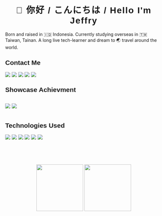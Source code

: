 <link href="https://fonts.googleapis.com/css2?family=Kanit:wght@400;500;600&family=Noto+Sans&display=swap" rel="stylesheet">

<h1 style="text-align:center;letter-spacing: 2px; font-weight:600; font-family:'Kanit', sans-serif";>👺 你好 / こんにちは / Hello I'm Jeffry</h1>

<p>Born and raised in 🇮🇩 Indonesia. Currently studying overseas in 🇹🇼 Taiwan, Tainan. A long live tech-learner and dream to 🌏 travel around the world.</p>

<h2 style="font-family:'Kanit', sans-serif;font-weight:600">Contact Me</h2>

<div style="display:flex;gap:0.3rem;justify-content:flex-start;margin-bottom:0.8rem">
<a href="https://linkedin/in/jeffrymahbuubi"><img src="https://img.shields.io/badge/LinkedIn-0077B5?style=for-the-badge&logo=linkedin&logoColor=white"/></a>
<a href="https://www.facebook.com/AunuunJeffry/"><img src="https://img.shields.io/badge/Facebook-1877F2?style=for-the-badge&logo=facebook&logoColor=white"/></a>
<a href="https://www.instagram.com/jeffrymahbuubi/"><img src="https://img.shields.io/badge/Instagram-E4405F?style=for-the-badge&logo=instagram&logoColor=white"/></a>
<a href="https://t.me/jeffrymahbuubi"><img src="https://img.shields.io/badge/Telegram-2CA5E0?style=for-the-badge&logo=telegram&logoColor=white"/></a>
<a href="https://read.cv/jeffrymahbuubi"><img src="https://img.shields.io/badge/readcv-000000?style=for-the-badge&logo=readme&logoColor=white"/></a>
</div>

<h2 style="font-family:'Kanit', sans-serif;font-weight:600">Showcase Achievment</h2>

<div style="display:flex;gap:0.3rem;justify-content:flex-start;margin-bottom:0.8rem">

<a href="https://www.kaggle.com/aunuunjeffry"><img src=" https://img.shields.io/badge/Kaggle-20BEFF?style=for-the-badge&logo=Kaggle&logoColor=white"/></a>

<a href="https://leetcode.com/jeffrymahbuubi/"><img src=" https://img.shields.io/badge/-LeetCode-FFA116?style=for-the-badge&logo=LeetCode&logoColor=black"/></a>
</div>

<h2 style="font-family:'Kanit', sans-serif;font-weight:600">Technologies Used</h2>

<div style="display:flex;gap:0.3rem;justify-content:flex-start;margin-bottom:0.8rem">
<img src=" https://img.shields.io/badge/html5-%23E34F26.svg?style=for-the-badge&logo=html5&logoColor=white"/>
<img src=" https://img.shields.io/badge/css-%231572B6.svg?style=for-the-badge&logo=css3&logoColor=white"/>
<img src=" https://img.shields.io/badge/javascript-%23323330.svg?style=for-the-badge&logo=javascript&logoColor=%23F7DF1E"/>
<img src=" https://img.shields.io/badge/github-%23121011.svg?style=for-the-badge&logo=github&logoColor=white"/>
<img src=" https://img.shields.io/badge/git-%23F05033.svg?style=for-the-badge&logo=git&logoColor=white"/>
<img src=" https://img.shields.io/badge/figma-%23F24E1E.svg?style=for-the-badge&logo=figma&logoColor=white"/>
</div>

<div style="margin-bottom:5rem"></div>

<div align="center">
<img height="150" src = "https://github-readme-stats.vercel.app/api?username=jeffrymahbuubi&show_icons=true&theme=swift&include_all_commits=true&count_private=true" />
<img height="150" src = "https://github-readme-stats.vercel.app/api/top-langs/?username=jeffrymahbuubi&layout=compact&langs_count=8&theme=swift" />
</div>
